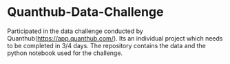# Quanthub-Data-Challenge
Participated in the data challenge conducted by Quanthub(https://app.quanthub.com/). Its an individual project which needs to be completed in 3/4 days.  The repository contains the data and the python notebook used for the challenge.
